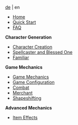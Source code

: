 [de](de-Home) | en


* [Home](Home)
* [Quick Start](Quick-Start)
* [FAQ](FAQ)

**Character Generation**
* [Character Creation](Character-Creation)
* [Spellcaster and Blessed One](Spellcaster--and--Blessed-One-Creation)
* [Familiar](Familiar)

**Game Mechanics**
* [Game Mechanics](Game-Mechanics)
* [Game Configuration](Game-Configuration)
* [Combat](Combat)
* [Merchant](merchant)
* [Shapeshifting](shapeshifting)

**Advanced Mechanics**
* [Item Effects](Item-Effects)


